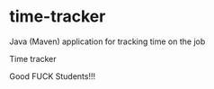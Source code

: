 # time-tracker
Java (Maven) application for tracking time on the job

Time tracker

Good FUCK Students!!!
